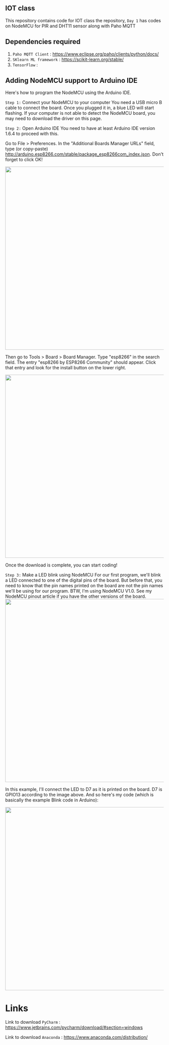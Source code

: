 ## IOT class
This repository contains code for IOT class the repository, `Day 1` has codes on NodeMCU for PIR and DHT11 sensor along with Paho MQTT 
 

## Dependencies required 
  1. `Paho MQTT Client` : https://www.eclipse.org/paho/clients/python/docs/
  2. `SKlearn ML framework` : https://scikit-learn.org/stable/
  3. `TensorFlow` : 

## Adding NodeMCU support to Arduino IDE
Here's how to program the NodeMCU using the Arduino IDE.

`Step 1:` Connect your NodeMCU to your computer
You need a USB micro B cable to connect the board. Once you plugged it in, a blue LED will start flashing. If your computer is not able to detect the NodeMCU board, you may need to download the driver on this page.

`Step 2:` Open Arduino IDE
You need to have at least Arduino IDE version 1.6.4 to proceed with this.

Go to File > Preferences. In the "Additional Boards Manager URLs" field, type (or copy-paste) http://arduino.esp8266.com/stable/package_esp8266com_index.json. Don't forget to click OK!

<img src="https://github.com/debjyotiC/IOT_class/blob/master/images/node-mcu-arduino-1.jpg" width="580">

Then go to  Tools > Board > Board Manager. Type "esp8266" in the search field. The entry "esp8266 by ESP8266 Community" should appear. Click that entry and look for the install button on the lower right.

<img src="https://github.com/debjyotiC/IOT_class/blob/master/images/node-mcu-arduino-2.jpg" width="580">

Once the download is complete, you can start coding!

`Step 3:` Make a LED blink using NodeMCU
For our first program, we'll blink a LED connected to one of the digital pins of the board. But before that, you need to know that the pin names printed on the board are not the pin names we'll be using for our program. BTW, I'm using NodeMCU V1.0. See my NodeMCU pinout article if you have the other versions of the board.
<img src="https://github.com/debjyotiC/IOT_class/blob/master/images/NodeMCUv1.0-pinout.jpg" width="580">

In this example, I'll connect the LED to D7 as it is printed on the board. D7 is GPIO13 according to the image above. And so here's my code (which is basically the example Blink code in Arduino):

<img src="https://github.com/debjyotiC/IOT_class/blob/master/images/giphy.gif" width="580">


# Links
Link to download `PyCharm` : https://www.jetbrains.com/pycharm/download/#section=windows

Link to download `Anaconda` : https://www.anaconda.com/distribution/
